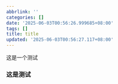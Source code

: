 ```yaml
---
abbrlink: ''
categories: []
date: '2025-06-03T00:56:26.999685+08:00'
tags: []
title: title
updated: '2025-06-03T00:56:27.117+08:00'
---
```

这是一个测试




### 这是测试
